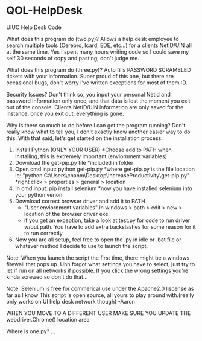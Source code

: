 # QOL-HelpDesk
UIUC Help Desk Code

What does this program do (two.py)?
Allows a help desk employee to search multiple tools (Cerebro, Icard, EDE, etc...) for a clients NetID/UIN all
at the same time. Yes I spent many hours writing code so I could save my self 30 seconds of copy and pasting,
don't judge me.

What does this program do (three.py)?
Auto fills PASSWORD SCRAMBLED tickets with your information. Super proud of this one, but there are occasional bugs, don't worry I've written exceptions for most of them
:D. 

Security Issues?
Don't think so, you input your personal Netid and password information only once, and that data is lost the moment
you exit out of the console. Clients NetID/UIN information are only saved for the instance, once you exit out, everything 
is gone.


Why is there so much to do before I can get the program running?
Don't really know what to tell you, I don't exactly know another easier way to do this. With that said, let's get
started on the installation process.


1. Install Python (ONLY YOUR USER)
	*Choose add to PATH when installing, this is extremely important (enviornment variables)
2. Download the get-pip.py file
	*included in folder 
4. Open cmd input: python get-pip.py 
	*where get-pip.py is the file location ie: "python C:\Users\chanm\Desktop\IncreaseProductivity\get-pip.py"
	*right click > properties > general > location 
5. In cmd input: pip install selenium
	*now you have installed selenium into your python verion
6. Download correct browser driver and add it to PATH
	* "User enviornment variables" in windows > path > edit > new > location of the browser driver exe.
	* if you get an exception, take a look at test.py for code to run driver w/out path. You have to add extra backslashes for some reason for it to run correctly.
7. Now you are all setup, feel free to open the .py in idle or .bat file or whatever method I decide to use
to launch the script. 

Note: When you launch the script the first time, there might be a windows firewall that pops up. Uhh forgot what settings you have to select, just try to let if run on all networks if possible. If you click the wrong settings you're kinda screwed so don't do that...
	
Note: Selenium is free for commerical use under the Apache2.0 liscense as far as I know
This script is open source, all yours to play around with.(really only works on UI help desk network though) -Aaron

WHEN YOU MOVE TO A DIFFERENT USER MAKE SURE YOU UPDATE THE webdriver.Chrome() location area

Where is one.py?
...
